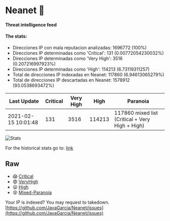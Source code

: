 # Neanet :hocho:
#### Threat intelligence feed
#### The stats:

- Direcciones IP con mala reputacion analizadas: 1696772 (100%)
- Direcciones IP determinadas como 'Critical':  131 (0.00772054230032%)
- Direcciones IP determinadas como 'Very High':  3516 (0.207216997923%)
- Direcciones IP determinadas como 'High':  114213 (6.73119311257)
- Total de direcciones IP indexadas en Neanet:  117860 (6.94613065279%)
- Total de direcciones IP descartadas en Neanet:  1578912 (93.0538693472%)

| Last Update | Critical | Very High | High | Paranoia |
| --- | --- | --- | --- | --- |
| 2021-02-15 10:01:48 | 131 | 3516 | 114213 | 117860 mixed list (Critical + Very High + High)|

![Stats](https://docs.google.com/spreadsheets/d/e/2PACX-1vSnaNMIXVabIpDJjufMlzH7poXnshF3mgd8Is1g9ytUEzVsP5my4Trn8f-xkoLLQ38xpL3HtmUexLo6/pubchart?oid=501124687&format=image)

For the historical stats go to: [link](/stats.csv)
## Raw
- :scream: [Critical](https://raw.githubusercontent.com/JavaGarcia/Neanet/master/blacklists/neanet_critical.txt)
- :fearful: [VeryHigh](https://raw.githubusercontent.com/JavaGarcia/Neanet/master/blacklists/neanet_veryHigh.txtt)
- :frowning: [High](https://raw.githubusercontent.com/JavaGarcia/Neanet/master/blacklists/neanet_high.txt)
- :dizzy_face: [Mixed-Paranoia](https://raw.githubusercontent.com/JavaGarcia/Neanet/master/blacklists/neanet_all.txt)


Your IP is indexed? You may request to takedown. [https://github.com/JavaGarcia/Neanet/issues](https://github.com/JavaGarcia/Neanet/issues)



















































































































































































































































































































































































































































































































































































































































































































































































































































































































































































































































































































































































































































































































































































































































































































































































































































































































































































































































































































































































































































































































































































































































































































































































































































































































































































































































































































































































































































































































































































































































































































































































































































































































































































































































































































































































































































































































































































































































































































































































































































































































































































































































































































































































